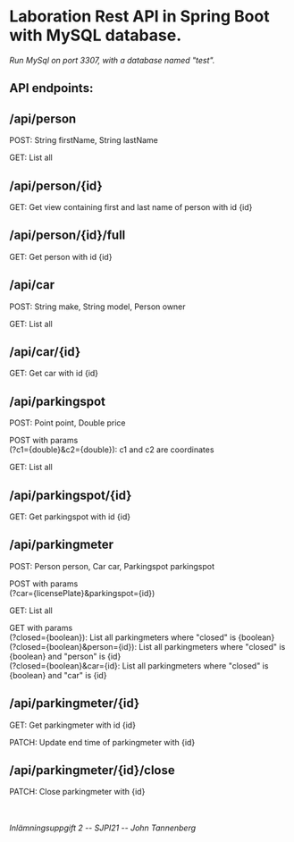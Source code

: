 # Laboration Rest API in Spring Boot with MySQL database.

_Run MySql on port 3307, with a database named "test"._

## API endpoints:

## /api/person

<p>POST: String firstName, String lastName<br>
  
GET: List all</p>

## /api/person/{id}

GET: Get view containing first and last name of person with id {id}

## /api/person/{id}/full

GET: Get person with id {id}

## /api/car

<p>POST: String make, String model, Person owner<br>
  
GET: List all</p>

## /api/car/{id}

GET: Get car with id {id}

## /api/parkingspot

<p>POST: Point<G2D> point, Double price<br>

POST with params<br>
(?c1={double}&c2={double}): c1 and c2 are coordinates<br>

GET: List all</p>

## /api/parkingspot/{id}

GET: Get parkingspot with id {id}

## /api/parkingmeter

<p>POST:
Person person,
Car car,
Parkingspot parkingspot<br>

POST with params<br>
(?car={licensePlate}&parkingspot={id})<br>

GET: List all<br>

GET with params<br>
(?closed={boolean}): List all parkingmeters where "closed" is {boolean}<br>
(?closed={boolean}&person={id}): List all parkingmeters where "closed" is {boolean} and "person" is {id}<br>
(?closed={boolean}&car={id}: List all parkingmeters where "closed" is {boolean} and "car" is {id}</p>

## /api/parkingmeter/{id}

<p>GET: Get parkingmeter with id {id}<br>

PATCH: Update end time of parkingmeter with {id}</p>

## /api/parkingmeter/{id}/close

PATCH: Close parkingmeter with {id}<br>
<br>
<br>

_Inlämningsuppgift 2 -- SJPI21 -- John Tannenberg_
